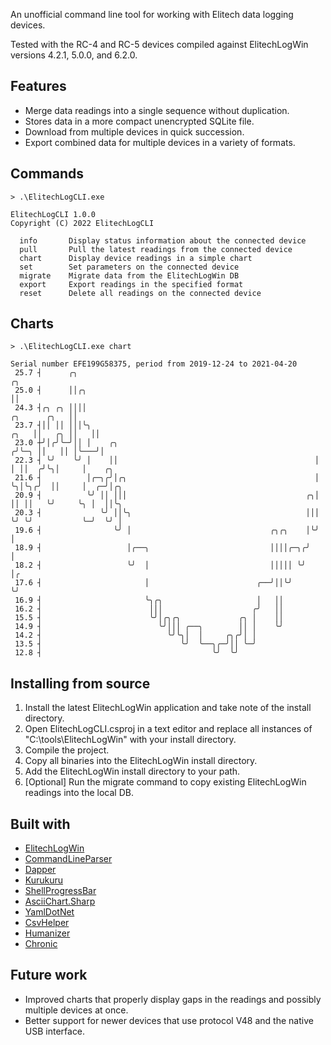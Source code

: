 An unofficial command line tool for working with Elitech data logging devices.

Tested with the RC-4 and RC-5 devices compiled against ElitechLogWin versions 4.2.1, 5.0.0, and 6.2.0.

## Features
* Merge data readings into a single sequence without duplication.
* Stores data in a more compact unencrypted SQLite file.
* Download from multiple devices in quick succession.
* Export combined data for multiple devices in a variety of formats.

## Commands

```text
> .\ElitechLogCLI.exe

ElitechLogCLI 1.0.0
Copyright (C) 2022 ElitechLogCLI

  info       Display status information about the connected device
  pull       Pull the latest readings from the connected device
  chart      Display device readings in a simple chart
  set        Set parameters on the connected device
  migrate    Migrate data from the ElitechLogWin DB
  export     Export readings in the specified format
  reset      Delete all readings on the connected device
```

## Charts
```text
> .\ElitechLogCLI.exe chart

Serial number EFE199G58375, period from 2019-12-24 to 2021-04-20
 25.7 ┤      ╭╮                                                                        ╭╮
 25.0 ┤      ││╭╮                                                                      ││
 24.3 ┤╭╮ ╭╮ ││││                                                         ╭╮      ╭╮   ││
 23.7 ┤││ ││ │││╰╮                                                   ╭╮   ││   ╭╮ ││   ││
 23.0 ┼╯│╭╯╰─╯││ │    ╭╮                                            ╭╯╰─╮ ││   ││ │╰───╯│
 22.3 ┤ ╰╯    ╰╯ │    ││                                            │   │ ││  ╭╯╰╮│     │    ╭╮
 21.6 ┤          │╭─╮╭╯│╭╮                                          │   ╰╮│╰╮╭╯  ││     │  ╭─╯│╭╮
 20.9 ┤          ╰╯ ││ │││                                        ╭╮│    ││ ││   ╰╯     ╰╮ │  ││╰╮
 20.3 ┤             ╰╯ ││╰╮                                       │││    ╰╯ ╰╯           ╰─╯  ╰╯ │
 19.6 ┤                ╰╯ │                               ╭╮╭╮    │╰╯                            │
 18.9 ┤                   │╭──╮                           ││││╭─╮╭╯                              │
 18.2 ┤                   ╰╯  │                           │││││ ╰╯                               │╭
 17.6 ┤                       │                        ╭──╯││╰╯                                  ╰╯
 16.9 ┤                       ╰╮╭╮                     │   ││
 16.2 ┤                        │││                    ╭╯   ││
 15.5 ┤                        ╰╯│╭╮╭╮             ╭╮ │    ││
 14.9 ┤                          ╰╯│││ ╭──╮        ││ │    ╰╯
 14.2 ┤                            ╰╯╰╮│  │     ╭╮╭╯│ │
 13.5 ┤                               ╰╯  ╰──╮╭─╯││ ╰─╯
 12.8 ┤                                      ╰╯  ╰╯
```

## Installing from source
1. Install the latest ElitechLogWin application and take note of the install directory.
2. Open ElitechLogCLI.csproj in a text editor and replace all instances of "C:\tools\ElitechLogWin" with your install directory.
3. Compile the project.
4. Copy all binaries into the ElitechLogWin install directory.
5. Add the ElitechLogWin install directory to your path.
6. [Optional] Run the migrate command to copy existing ElitechLogWin readings into the local DB.

## Built with
* [ElitechLogWin](http://www.elitechlog.com/softwares/)
* [CommandLineParser](https://github.com/commandlineparser/commandline)
* [Dapper](https://github.com/DapperLib/Dapper)
* [Kurukuru](https://github.com/mayuki/Kurukuru)
* [ShellProgressBar](https://github.com/Mpdreamz/shellprogressbar)
* [AsciiChart.Sharp](https://github.com/samcarton/asciichart-sharp)
* [YamlDotNet](https://github.com/aaubry/YamlDotNet)
* [CsvHelper](https://joshclose.github.io/CsvHelper/)
* [Humanizer](https://github.com/Humanizr/Humanizer)
* [Chronic](https://github.com/mojombo/chronic)

## Future work
* Improved charts that properly display gaps in the readings and possibly multiple devices at once. 
* Better support for newer devices that use protocol V48 and the native USB interface.
